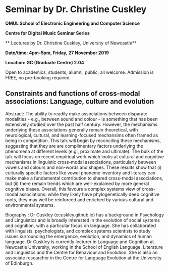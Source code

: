 # Seminar by Dr. Christine Cuskley #

**QMUL School of Electronic Engineering and Computer Science**

**Centre for Digital Music Seminar Series**

** Lectures by Dr. Christine Cuskley, University of Newcastle**

**Date/time: 4pm-5pm, Friday, 27 November 2019**

**Location: GC (Graduate Centre) 2.04**

Open to academics, students, alumni, public; all welcome. 
Admission is FREE, no pre-booking required.

## Constraints and functions of cross-modal associations: Language, culture and evolution ##

Abstract: 
The ability to readily make associations between disparate modalities - e.g., between sound and colour - is 
something that has been extensively studied over the past half century. However, the mechanisms underlying 
these associations generally remain theoretical, with neurological, cultural, and learning-focused mechansims 
often framed as being in competition.  This talk will begin by reconciling these mechanisms, suggesting that 
they are are complimentary factors underlying the phenomena at different levels (e.g., proximate and ultimate). 
The bulk of the talk will focus on recent empirical work which looks at cultural and cognitive mechanisms in 
linguistic cross-modal associations, particularly between vowels and colours and non-words and shapes. These 
results show that (i) culturally specific factors like vowel phoneme inventory and literacy can make make a 
fundamental contribution to shared cross-modal associations, but (ii) there remain trends which are well-explained 
by more general cognitive biases. Overall, this favours a complex systems view of cross-modal associations: 
while they likely have phylogenetically deep cognitive roots, they may well be reinforced and enriched by various 
cultural and environmental systems.


Biography : 
Dr Cuskley (ccuskley.github.io) has a background in Psychology and Linguistics and is broadly interested in 
the evolution of social systems and cognition, with a particular focus on language. She has collaborated 
with linguists, psychologists, and complex systems scientists to study issues surrounding the emergence, 
evolution, and dynamics of human language. Dr Cuskley is currently lecturer in Language and Cognition at 
Newcastle University, working in the School of English Language, Literature and Linguistcs and the Centre 
for Behaviour and Evolution. She is also an associate researcher in the Centre for Language Evolution at 
the University of Edinburgh.
